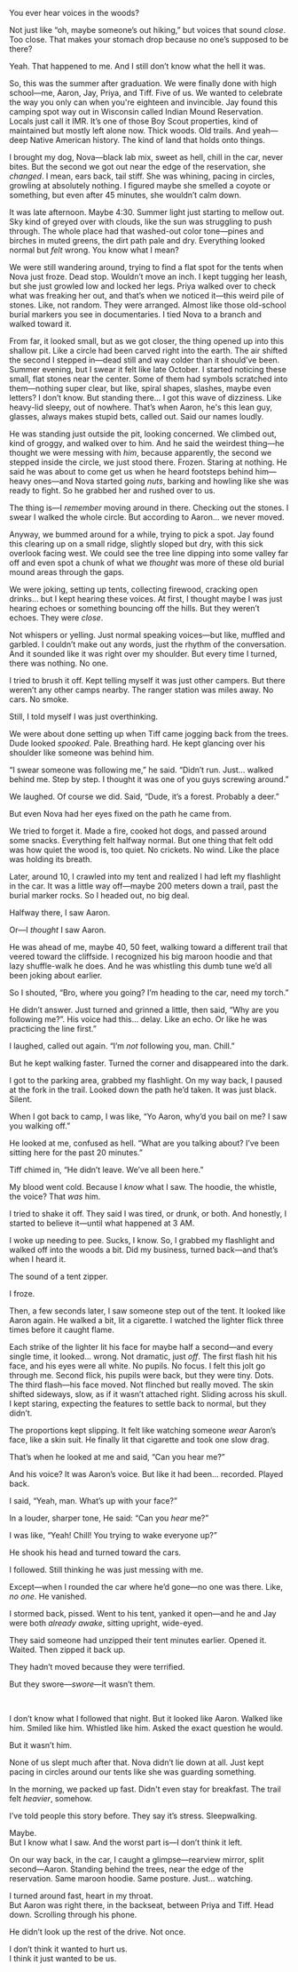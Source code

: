 You ever hear voices in the woods?

Not just like “oh, maybe someone’s out hiking,” but voices that sound *close*. Too close. That makes your stomach drop because no one’s supposed to be there?

Yeah. That happened to me. And I still don’t know what the hell it was.

So, this was the summer after graduation. We were finally done with high school—me, Aaron, Jay, Priya, and Tiff. Five of us. We wanted to celebrate the way you only can when you're eighteen and invincible. Jay found this camping spot way out in Wisconsin called Indian Mound Reservation. Locals just call it IMR. It’s one of those Boy Scout properties, kind of maintained but mostly left alone now. Thick woods. Old trails. And yeah—deep Native American history. The kind of land that holds onto things.

I brought my dog, Nova—black lab mix, sweet as hell, chill in the car, never bites. But the second we got out near the edge of the reservation, she *changed*. I mean, ears back, tail stiff. She was whining, pacing in circles, growling at absolutely nothing. I figured maybe she smelled a coyote or something, but even after 45 minutes, she wouldn’t calm down.

It was late afternoon. Maybe 4:30. Summer light just starting to mellow out. Sky kind of greyed over with clouds, like the sun was struggling to push through. The whole place had that washed-out color tone—pines and birches in muted greens, the dirt path pale and dry. Everything looked normal but *felt* wrong. You know what I mean?

We were still wandering around, trying to find a flat spot for the tents when Nova just froze. Dead stop. Wouldn’t move an inch. I kept tugging her leash, but she just growled low and locked her legs. Priya walked over to check what was freaking her out, and that’s when we noticed it—this weird pile of stones. Like, not random. They were arranged. Almost like those old-school burial markers you see in documentaries. I tied Nova to a branch and walked toward it.

From far, it looked small, but as we got closer, the thing opened up into this shallow pit. Like a circle had been carved right into the earth. The air shifted the second I stepped in—dead still and way colder than it should’ve been. Summer evening, but I swear it felt like late October. I started noticing these small, flat stones near the center. Some of them had symbols scratched into them—nothing super clear, but like, spiral shapes, slashes, maybe even letters? I don’t know. But standing there… I got this wave of dizziness. Like heavy-lid sleepy, out of nowhere. That’s when Aaron, he's this lean guy, glasses, always makes stupid bets, called out. Said our names loudly.

He was standing just outside the pit, looking concerned. We climbed out, kind of groggy, and walked over to him. And he said the weirdest thing—he thought we were messing with *him*, because apparently, the second we stepped inside the circle, we just stood there. Frozen. Staring at nothing. He said he was about to come get us when he heard footsteps behind him—heavy ones—and Nova started going *nuts*, barking and howling like she was ready to fight. So he grabbed her and rushed over to us.

The thing is—I *remember* moving around in there. Checking out the stones. I swear I walked the whole circle. But according to Aaron… we never moved.

Anyway, we bummed around for a while, trying to pick a spot. Jay found this clearing up on a small ridge, slightly sloped but dry, with this sick overlook facing west. We could see the tree line dipping into some valley far off and even spot a chunk of what we *thought* was more of these old burial mound areas through the gaps.

We were joking, setting up tents, collecting firewood, cracking open drinks… but I kept hearing these voices. At first, I thought maybe I was just hearing echoes or something bouncing off the hills. But they weren’t echoes. They were *close*.

Not whispers or yelling. Just normal speaking voices—but like, muffled and garbled. I couldn’t make out any words, just the rhythm of the conversation. And it sounded like it was right over my shoulder. But every time I turned, there was nothing. No one.

I tried to brush it off. Kept telling myself it was just other campers. But there weren’t any other camps nearby. The ranger station was miles away. No cars. No smoke.

Still, I told myself I was just overthinking.

We were about done setting up when Tiff came jogging back from the trees. Dude looked *spooked*. Pale. Breathing hard. He kept glancing over his shoulder like someone was behind him.

“I swear someone was following me,” he said. “Didn’t run. Just… walked behind me. Step by step. I thought it was one of you guys screwing around.”

We laughed. Of course we did. Said, “Dude, it’s a forest. Probably a deer.”

But even Nova had her eyes fixed on the path he came from.

We tried to forget it. Made a fire, cooked hot dogs, and passed around some snacks. Everything felt halfway normal. But one thing that felt odd was how quiet the wood is, too quiet. No crickets. No wind. Like the place was holding its breath.

Later, around 10, I crawled into my tent and realized I had left my flashlight in the car. It was a little way off—maybe 200 meters down a trail, past the burial marker rocks. So I headed out, no big deal.

Halfway there, I saw Aaron.

Or—I *thought* I saw Aaron.

He was ahead of me, maybe 40, 50 feet, walking toward a different trail that veered toward the cliffside. I recognized his big maroon hoodie and that lazy shuffle-walk he does. And he was whistling this dumb tune we’d all been joking about earlier.

So I shouted, “Bro, where you going? I’m heading to the car, need my torch.”

He didn’t answer. Just turned and grinned a little, then said, “Why are you following me?”. His voice had this… delay. Like an echo. Or like he was practicing the line first.”

I laughed, called out again. “I’m *not* following you, man. Chill.”

But he kept walking faster. Turned the corner and disappeared into the dark.

I got to the parking area, grabbed my flashlight. On my way back, I paused at the fork in the trail. Looked down the path he’d taken. It was just black. Silent.

When I got back to camp, I was like, “Yo Aaron, why’d you bail on me? I saw you walking off.”

He looked at me, confused as hell. “What are you talking about? I’ve been sitting here for the past 20 minutes.”

Tiff chimed in, “He didn’t leave. We’ve all been here.”

My blood went cold. Because I *know* what I saw. The hoodie, the whistle, the voice? That *was* him.

I tried to shake it off. They said I was tired, or drunk, or both. And honestly, I started to believe it—until what happened at 3 AM.

I woke up needing to pee. Sucks, I know. So, I grabbed my flashlight and walked off into the woods a bit. Did my business, turned back—and that’s when I heard it.

The sound of a tent zipper.

I froze.

Then, a few seconds later, I saw someone step out of the tent. It looked like Aaron again. He walked a bit, lit a cigarette. I watched the lighter flick three times before it caught flame.

Each strike of the lighter lit his face for maybe half a second—and every single time, it looked... wrong. Not dramatic, just *off*. The first flash hit his face, and his eyes were all white. No pupils. No focus. I felt this jolt go through me. Second flick, his pupils were back, but they were tiny. Dots. The third flash—his face moved. Not flinched but really moved. The skin shifted sideways, slow, as if it wasn’t attached right. Sliding across his skull. I kept staring, expecting the features to settle back to normal, but they didn’t.

The proportions kept slipping. It felt like watching someone *wear* Aaron’s face, like a skin suit. He finally lit that cigarette and took one slow drag.

That’s when he looked at me and said, “Can you hear me?”

And his voice? It was Aaron’s voice. But like it had been... recorded. Played back.

I said, “Yeah, man. What’s up with your face?”

In a louder, sharper tone, He said: “Can you *hear* me?”

I was like, “Yeah! Chill! You trying to wake everyone up?”

He shook his head and turned toward the cars.

I followed. Still thinking he was just messing with me.

Except—when I rounded the car where he’d gone—no one was there. Like, *no one*. He vanished.

I stormed back, pissed. Went to his tent, yanked it open—and he and Jay were both *already awake*, sitting upright, wide-eyed.

They said someone had unzipped their tent minutes earlier. Opened it. Waited. Then zipped it back up.

They hadn’t moved because they were terrified.

But they swore—*swore*—it wasn’t them.

 

I don’t know what I followed that night. But it looked like Aaron. Walked like him. Smiled like him. Whistled like him. Asked the exact question he would.

But it wasn’t him.

None of us slept much after that. Nova didn’t lie down at all. Just kept pacing in circles around our tents like she was guarding something.

In the morning, we packed up fast. Didn't even stay for breakfast. The trail felt *heavier*, somehow.

I’ve told people this story before. They say it’s stress. Sleepwalking.

Maybe.  
But I know what I saw. And the worst part is—I don’t think it left.

On our way back, in the car, I caught a glimpse—rearview mirror, split second—Aaron. Standing behind the trees, near the edge of the reservation. Same maroon hoodie. Same posture. Just... watching.

I turned around fast, heart in my throat.  
But Aaron was right there, in the backseat, between Priya and Tiff. Head down. Scrolling through his phone.

He didn’t look up the rest of the drive. Not once.

I don’t think it wanted to hurt us.  
I think it just wanted to be us.